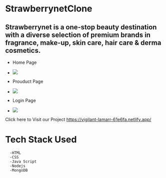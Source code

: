 # StrawberrynetClone
<h2>Strawberrynet is a one-stop beauty destination with a diverse selection of premium brands in fragrance, make-up, skin care, hair care & derma cosmetics.</h2>

- Home Page
-  <img src="https://www.linkpicture.com/q/landingpage_1.png"></img>

- Prouduct Page
-  <img src="https://www.linkpicture.com/q/product-page_1.png"></img>

- Login Page
- <img src="https://www.linkpicture.com/q/login-page.png"></img>

Click here to Visit our Project 
https://vigilant-lamarr-61e6fa.netlify.app/

# Tech Stack Used
      -HTML
      -CSS
      -Java Script
      -Nodejs
      -MongoDB

